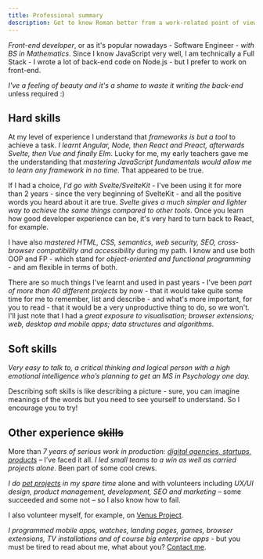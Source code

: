 ```yaml
---
title: Professional summary
description: Get to know Roman better from a work-related point of view.
---
```


_Front-end developer_, or as it's popular nowadays - Software Engineer - _with BS in Mathematics_. Since I know JavaScript very well, I am technically a Full Stack - I wrote a lot of back-end code on Node.js - but I prefer to work on front-end.

_I've a feeling of beauty and it's a shame to waste it writing the back-end_ unless required :)

## Hard skills

At my level of experience I understand that _frameworks is but a tool_ to achieve a task. _I learnt Angular, Node, then React and Preact, afterwards Svelte, then Vue and finally Elm_. Lucky for me, my early teachers gave me the understanding that _mastering JavaScript fundamentals would allow me to learn any framework in no time_. That appeared to be true.

If I had a choice, _I'd go with Svelte/SvelteKit_ - I've been using it for more than 2 years - since the very beginning of SvelteKit - and all the positive words you heard about it are true. _Svelte gives a much simpler and lighter way to achieve the same things compared to other tools_. Once you learn how good developer experience can be, it's very hard to turn back to React, for example.

I have also _mastered HTML, CSS, semantics, web security, SEO, cross-browser compatibility and accessibility_ during my path. I know and use both OOP and FP - which stand for _object-oriented and functional programming_ - and am flexible in terms of both.

There are so much things I've learnt and used in past years - I've been _part of more than 40 different projects_ by now - that it would take quite some time for me to remember, list and describe - and what's more important, for you to read - that it would be a very unproductive thing to do, so we won't. I'll just note that I had a _great exposure to visualisation; browser extensions; web, desktop and mobile apps; data structures and algorithms_.

## Soft skills

_Very easy to talk to, a critical thinking and logical person with a high emotional intelligence who’s planning to get an MS in Psychology one day._

Describing soft skills is like describing a picture - sure, you can imagine meanings of the words but you need to see yourself to understand. So I encourage you to try!

## Other experience ~~skills~~

More than _7 years of serious work in production: [digital agencies, startups, products](worked)_ – I’ve faced it all. _I led small teams to a win as well as carried projects alone_. Been part of some cool crews.

_I do [pet projects](../my-projects) in my spare time_ alone and with volunteers including _UX/UI design, product management, development, SEO and marketing_ – some succeeded and some not – so I also know how to fail.

I also volunteer myself, for example, on [Venus Project](https://www.thevenusproject.com/).

_I programmed mobile apps, watches, landing pages, games, browser extensions, TV installations and of course big enterprise apps_ - but you must be tired to read about me, what about you? [Contact me](contact-me).
